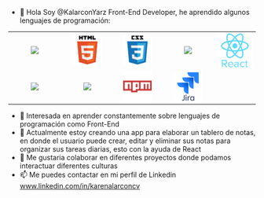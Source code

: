 

- 👋 Hola Soy @KalarconYarz Front-End Developer, he aprendido algunos lenguajes de programación:

<table width="100" align="center">
<tr>
    <td align='center' width="190">
        <img src="https://github.com/abranhe/programming-languages-logos/blob/master/src/javascript/javascript.svg" width="60">
    </td>
   <td align='center' width="190">
        <img src="https://raw.githubusercontent.com/devicons/devicon/master/icons/html5/html5-original-wordmark.svg" width="60">
    </td>
    <td align='center' width="190" >
        <img src="https://raw.githubusercontent.com/devicons/devicon/0d6c64dbbf311879f7d563bfc3ccf559f9ed111c/icons/css3/css3-original-wordmark.svg" width="60">
    </td>
     <td align='center' width="190">
        <img src="https://github.com/detain/svg-logos/blob/master/svg/git.svg" width="60">
    </td>
   <td align='center' width="160">
        <img src="https://raw.githubusercontent.com/devicons/devicon/master/icons/react/react-original-wordmark.svg">
    </td> 
       
</tr>
<tr>
    <td align='center'>
        <img src="https://www.vectorlogo.zone/logos/nodejs/nodejs-ar21.svg">
    </td>
    <td align='center'>
        <img src="https://github.com/bestofjs/bestofjs-webui/blob/master/public/logos/vscode.svg" width="60">
    </td>
   <td align='center'>
        <img src="https://raw.githubusercontent.com/devicons/devicon/master/icons/npm/npm-original-wordmark.svg" width="60">
    </td>
    <td align='center'>
        <img src="https://raw.githubusercontent.com/devicons/devicon/master/icons/jira/jira-original-wordmark.svg" width="60">
    </td>
    
</tr>
</table>


- 👀 Interesada en aprender constantemente sobre lenguajes de programación como Front-End 
- 🌱 Actualmente estoy creando una app para elaborar un tablero de notas, en donde el usuario puede crear, editar y eliminar sus notas para organizar sus tareas diarias, esto con la ayuda de React
- 💞️ Me gustaria colaborar en diferentes proyectos donde podamos interactuar diferentes culturas
- 📫 Me puedes contactar en mi perfil de Linkedin www.linkedin.com/in/karenalarconcv


<!---
KalarconYarz/KalarconYarz is a ✨ special ✨ repository because its `README.md` (this file) appears on your GitHub profile.
You can click the Preview link to take a look at your changes.
--->
